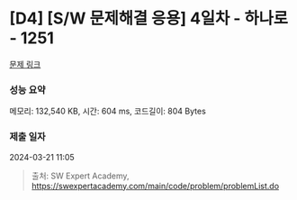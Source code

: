 # [D4] [S/W 문제해결 응용] 4일차 - 하나로 - 1251 

[문제 링크](https://swexpertacademy.com/main/code/problem/problemDetail.do?contestProbId=AV15StKqAQkCFAYD) 

### 성능 요약

메모리: 132,540 KB, 시간: 604 ms, 코드길이: 804 Bytes

### 제출 일자

2024-03-21 11:05



> 출처: SW Expert Academy, https://swexpertacademy.com/main/code/problem/problemList.do